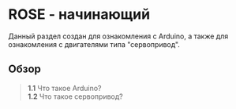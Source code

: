 # ROSE - начинающий
Данный раздел создан для ознакомления с Arduino, а также для ознакомления с двигателями типа "сервопривод".

## Обзор 
> **1.1** Что такое Arduino?  
> **1.2** Что такое сервопривод?


